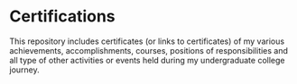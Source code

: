 # Certifications                      

This repository includes certificates (or links to certificates) of my various achievements, accomplishments, courses, positions of responsibilities and all type of other activities or events held during my undergraduate college journey.  


    

    
          
           
           
            
            
             
              
               
